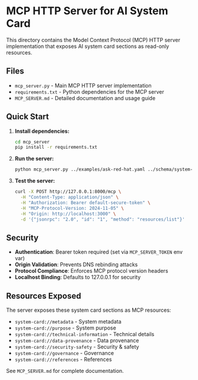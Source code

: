 # MCP HTTP Server for AI System Card

This directory contains the Model Context Protocol (MCP) HTTP server implementation that exposes AI system card sections as read-only resources.

## Files

- `mcp_server.py` - Main MCP HTTP server implementation
- `requirements.txt` - Python dependencies for the MCP server
- `MCP_SERVER.md` - Detailed documentation and usage guide

## Quick Start

1. **Install dependencies:**
   ```bash
   cd mcp_server
   pip install -r requirements.txt
   ```

2. **Run the server:**
   ```bash
   python mcp_server.py ../examples/ask-red-hat.yaml ../schema/system-card.schema
   ```

3. **Test the server:**
   ```bash
   curl -X POST http://127.0.0.1:8000/mcp \
     -H "Content-Type: application/json" \
     -H "Authorization: Bearer default-secure-token" \
     -H "MCP-Protocol-Version: 2024-11-05" \
     -H "Origin: http://localhost:3000" \
     -d '{"jsonrpc": "2.0", "id": "1", "method": "resources/list"}'
   ```

## Security

- **Authentication**: Bearer token required (set via `MCP_SERVER_TOKEN` env var)
- **Origin Validation**: Prevents DNS rebinding attacks
- **Protocol Compliance**: Enforces MCP protocol version headers
- **Localhost Binding**: Defaults to 127.0.0.1 for security

## Resources Exposed

The server exposes these system card sections as MCP resources:

- `system-card://metadata` - System metadata
- `system-card://purpose` - System purpose
- `system-card://technical-information` - Technical details
- `system-card://data-provenance` - Data provenance
- `system-card://security-safety` - Security & safety
- `system-card://governance` - Governance
- `system-card://references` - References

See `MCP_SERVER.md` for complete documentation.
